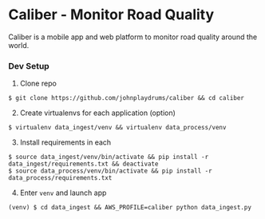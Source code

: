 # Caliber - Monitor Road Quality

Caliber is a mobile app and web platform to monitor road quality around the world.

### Dev Setup

1. Clone repo 
```
$ git clone https://github.com/johnplaydrums/caliber && cd caliber
```
2. Create virtualenvs for each application (option)
```
$ virtualenv data_ingest/venv && virtualenv data_process/venv
```
3. Install requirements in each
```
$ source data_ingest/venv/bin/activate && pip install -r data_ingest/requirements.txt && deactivate
$ source data_process/venv/bin/activate && pip install -r data_process/requirements.txt
```
4. Enter `venv` and launch app
```
(venv) $ cd data_ingest && AWS_PROFILE=caliber python data_ingest.py
```
